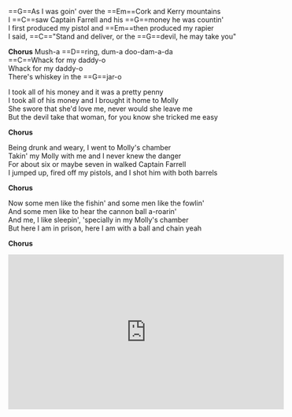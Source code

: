 
==G==As I was goin' over the ==Em==Cork and Kerry mountains  
I ==C==saw Captain Farrell and his ==G==money he was countin'  
I first produced my pistol and ==Em==then produced my rapier  
I said, ==C=="Stand and deliver, or the ==G==devil, he may take you"

**Chorus**
Mush-a ==D==ring, dum-a doo-dam-a-da  
==C==Whack for my daddy-o  
Whack for my daddy-o  
There's whiskey in the ==G==jar-o

I took all of his money and it was a pretty penny  
I took all of his money and I brought it home to Molly  
She swore that she'd love me, never would she leave me  
But the devil take that woman, for you know she tricked me easy

**Chorus**

Being drunk and weary, I went to Molly's chamber  
Takin' my Molly with me and I never knew the danger  
For about six or maybe seven in walked Captain Farrell  
I jumped up, fired off my pistols, and I shot him with both barrels

**Chorus**

Now some men like the fishin' and some men like the fowlin'  
And some men like to hear the cannon ball a-roarin'  
And me, I like sleepin', 'specially in my Molly's chamber  
But here I am in prison, here I am with a ball and chain yeah

**Chorus**




<iframe width="560" height="315" src="https://www.youtube.com/embed/26m5DdLbgMs" title="YouTube video player" frameborder="0" allow="accelerometer; autoplay; clipboard-write; encrypted-media; gyroscope; picture-in-picture" allowfullscreen></iframe>


